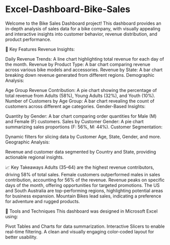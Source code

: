 # Excel-Dashboard-Bike-Sales
Welcome to the Bike Sales Dashboard project! This dashboard provides an in-depth analysis of sales data for a bike company, with visually appealing and interactive insights into customer behavior,
revenue distribution, and product performance.

📌 Key Features
Revenue Insights:

Daily Revenue Trends: A line chart highlighting total revenue for each day of the month.
Revenue by Product Type: A bar chart comparing revenue across various bike models and accessories.
Revenue by State: A bar chart breaking down revenue generated from different regions.
Demographic Analysis:

Age Group Revenue Contribution: A pie chart showing the percentage of total revenue from Adults (58%), Young Adults (32%), and Youth (10%).
Number of Customers by Age Group: A bar chart revealing the count of customers across different age categories.
Gender-Based Insights:

Quantity by Gender: A bar chart comparing order quantities for Male (M) and Female (F) customers.
Sales by Customer Gender: A pie chart summarizing sales proportions (F: 56%, M: 44%).
Customer Segmentation:

Dynamic filters for slicing data by Customer Age, State, Gender, and more.
Geographic Analysis:

Revenue and customer data segmented by Country and State, providing actionable regional insights.

📈 Key Takeaways
Adults (35–64) are the highest revenue contributors, driving 58% of total sales.
Female customers outperformed males in sales contribution, accounting for 56% of the revenue.
Revenue peaks on specific days of the month, offering opportunities for targeted promotions.
The US and South Australia are top-performing regions, highlighting potential areas for business expansion.
Mountain Bikes lead sales, indicating a preference for adventure and rugged products.

🎯 Tools and Techniques
This dashboard was designed in Microsoft Excel using:

Pivot Tables and Charts for data summarization.
Interactive Slicers to enable real-time filtering.
A clean and visually engaging color-coded layout for better usability.
